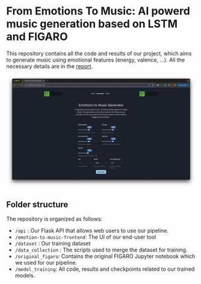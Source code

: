 # From Emotions To Music: AI powerd music generation based on LSTM and FIGARO



This repository contains all the code and results of our project, which aims to generate music using emotional features (energy, valence, ...). All the necessary details are in the [report](./report.pdf).

![](./emotion-to-music-frontend/screen.jpeg)

## Folder structure

The repository is organized as follows:

- `/api` : Our Flask API that allows web users to use our pipeline.
- `/emotion-to-music-frontend`: The UI of our end-user tool
- `/dataset` : Our training dataset
- `/data_collection` : The scripts used to merge the dataset for training.
- `/original_figaro`: Contains the original FIGARO Jupyter notebook which we used for our pipeline.
- `/model_training`: All code, results and checkpoints related to our trained models.
